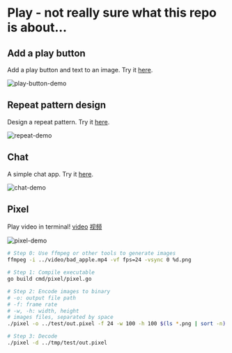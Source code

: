 # Play - not really sure what this repo is about...

## Add a play button

Add a play button and text to an image. Try it [here](http://207.148.93.73/#play-button).

![play-button-demo](docs/images/play-button-demo.jpg)

## Repeat pattern design

Design a repeat pattern. Try it [here](http://207.148.93.73/#repeat-pattern).

![repeat-demo](docs/images/repeat-demo.gif)

## Chat

A simple chat app. Try it [here](http://207.148.93.73/#chat).

![chat-demo](docs/images/chat-demo.gif)

## Pixel

Play video in terminal! [video](https://youtu.be/k53wc5ggOYI) [视频](https://www.bilibili.com/video/BV1eK4y1L7HK/)

![pixel-demo](docs/images/pixel.gif)

```bash
# Step 0: Use ffmpeg or other tools to generate images
ffmpeg -i ../video/bad_apple.mp4 -vf fps=24 -vsync 0 %d.png

# Step 1: Compile executable
go build cmd/pixel/pixel.go

# Step 2: Encode images to binary
# -o: output file path
# -f: frame rate
# -w, -h: width, height
# images files, separated by space
./pixel -o ../test/out.pixel -f 24 -w 100 -h 100 $(ls *.png | sort -n)

# Step 3: Decode
./pixel -d ../tmp/test/out.pixel
```
